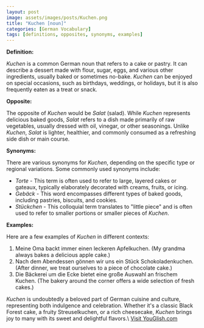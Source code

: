```yaml
---
layout: post
image: assets/images/posts/Kuchen.png
title: "Kuchen [noun]"
categories: [German Vocabulary]
tags: [definitions, opposites, synonyms, examples]
---
```


**Definition:**

*Kuchen* is a common German noun that refers to a cake or pastry. It can describe a dessert made with flour, sugar, eggs, and various other ingredients, usually baked or sometimes no-bake. *Kuchen* can be enjoyed on special occasions, such as birthdays, weddings, or holidays, but it is also frequently eaten as a treat or snack.

**Opposite:**

The opposite of *Kuchen* would be *Salat* (salad). While *Kuchen* represents delicious baked goods, *Salat* refers to a dish made primarily of raw vegetables, usually dressed with oil, vinegar, or other seasonings. Unlike *Kuchen*, *Salat* is lighter, healthier, and commonly consumed as a refreshing side dish or main course.

**Synonyms:**

There are various synonyms for *Kuchen*, depending on the specific type or regional variations. Some commonly used synonyms include:

- *Torte* - This term is often used to refer to large, layered cakes or gateaux, typically elaborately decorated with creams, fruits, or icing.
- *Gebäck* - This word encompasses different types of baked goods, including pastries, biscuits, and cookies.
- *Stückchen* - This colloquial term translates to "little piece" and is often used to refer to smaller portions or smaller pieces of *Kuchen*.

**Examples:**

Here are a few examples of *Kuchen* in different contexts:

1. Meine Oma backt immer einen leckeren Apfelkuchen. (My grandma always bakes a delicious apple cake.)
2. Nach dem Abendessen gönnen wir uns ein Stück Schokoladenkuchen. (After dinner, we treat ourselves to a piece of chocolate cake.)
3. Die Bäckerei um die Ecke bietet eine große Auswahl an frischem Kuchen. (The bakery around the corner offers a wide selection of fresh cakes.)

*Kuchen* is undoubtedly a beloved part of German cuisine and culture, representing both indulgence and celebration. Whether it's a classic Black Forest cake, a fruity Streuselkuchen, or a rich cheesecake, *Kuchen* brings joy to many with its sweet and delightful flavors.\ <a id="yg-widget-0" class="youglish-widget" data-query="Kuchen" data-lang="german" data-components="8412" data-auto-start="0" data-bkg-color="theme_light" data-title="How%20to%20pronounce%20Kuchen%20in%20German"  rel="nofollow" href="https://youglish.com">Visit YouGlish.com</a><script async src="https://youglish.com/public/emb/widget.js" charset="utf-8"></script>